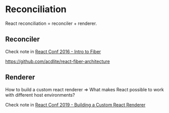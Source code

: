 # Reconciliation

React reconciliation = reconciler + renderer.

## Reconciler

Check note in [React Conf 2016 - Intro to Fiber](../../../session/conf/react-conf-2016.md#a-cartoon-intro-to-fiber)

https://github.com/acdlite/react-fiber-architecture

## Renderer

How to build a custom react renderer => What makes React possible to work with different host environments?

Check note in [React Conf 2019 - Building a Custom React Renderer](../../../session/conf/react-conf-2019.md#building-a-custom-react-renderer)
